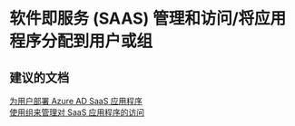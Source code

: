 <properties
    pageTitle="软件即服务 (SAAS) 管理和访问/将应用程序分配到用户或组"
    description="软件即服务 (SAAS) 管理和访问/将应用程序分配到用户或组"
    service="microsoft.activedirectory"
    resource="activedirectory"
    authors="aashu"
    displayOrder=""
    selfHelpType="generic"
    supportTopicIds="32268136"
    resourceTags=""
    productPesIds="14785"
    cloudEnvironments="public"
/>


# 软件即服务 (SAAS) 管理和访问/将应用程序分配到用户或组


## **建议的文档**
[为用户部署 Azure AD SaaS 应用程序](https://azure.microsoft.com/documentation/articles/active-directory-appssoaccess-whatis/#deploying-azure-ad-integrated-applications-to-users)<br>
[使用组来管理对 SaaS 应用程序的访问](https://azure.microsoft.com/documentation/articles/active-directory-accessmanagement-group-saasapps/)



<!--HONumber=Jul16_HO4-->


